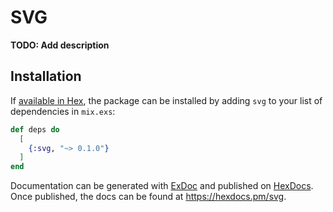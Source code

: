 # SVG

**TODO: Add description**

## Installation

If [available in Hex](https://hex.pm/docs/publish), the package can be installed
by adding `svg` to your list of dependencies in `mix.exs`:

```elixir
def deps do
  [
    {:svg, "~> 0.1.0"}
  ]
end
```

Documentation can be generated with [ExDoc](https://github.com/elixir-lang/ex_doc)
and published on [HexDocs](https://hexdocs.pm). Once published, the docs can
be found at <https://hexdocs.pm/svg>.

